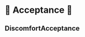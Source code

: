 # 💜 <neuro>Acceptance</neuro> 💜

## DiscomfortAcceptance

<!-- @include: /../Placeholder_NeuroProfile.md -->